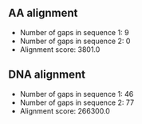 ## AA alignment
- Number of gaps in sequence 1: 9
- Number of gaps in sequence 2: 0
- Alignment score: 3801.0

## DNA alignment
- Number of gaps in sequence 1: 46
- Number of gaps in sequence 2: 77
- Alignment score: 266300.0
